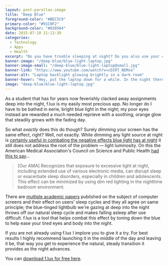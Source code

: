 ```yaml
---
layout: post-parallax-image
title: "Deep Blue"
foreground-color: "#BEC5C9"
primary-color: "#91C0F2"
background-color: "#030504"
date: 2015-07-18 21:13:39
categories:
  - Technology
  - Apps
  - Health
excerpt: "Do you have trouble sleeping at night? Do you also use your computer, iPad, or iPhone before going to bed? If you do, it's no coincidence."
banner-image: "/deep-blue/blue-light-laptop.jpg"
banner-image-small: "/deep-blue/blue-light-laptop@small.jpg"
banner-link: "https://www.youtube.com/watch?v=cDIRT_NEMxo"
banner-alt: "Laptop backlight glowing brightly in a dark room"
banner-hover: "Hey, put the laptop down for a while. In the night there is something wild. I feel it, it's leaving me."
image: "deep-blue/blue-light-laptop.jpg"
---
```


As a student that has for years now feverishly clacked away assignments deep into the night, f.lux is my easily most precious app. No longer do I have to be bathed in eerie, bright blue light in the night; my poor eyes instead are rewarded a much needed reprieve with a soothing, orange glow that steadily grows with the fading day.

So what *exactly* does this do though? Surely dimming your screen has the same effect, right? Well, not exactly. While dimming any light source at night is [certainly useful in combating the negative effects blue light has at night](http://www.sciencedaily.com/releases/2011/01/110113082716.htm) it still does not address the root of the problem &mdash; light luminosity. On this the American Medical Association's Council on Science and Public Health [had this to say](https://www.ama-assn.org/ssl3/ecomm/PolicyFinderForm.pl?site=www.ama-assn.org&uri=/resources/html/PolicyFinder/policyfiles/HnE/H-135.932.HTM)...

> [Our AMA] Recognizes that exposure to excessive light at night, including extended use of various electronic media, can disrupt sleep or exacerbate sleep disorders, especially in children and adolescents. This effect can be minimized by using dim red lighting in the nighttime bedroom environment.

There are [multiple academic papers](https://justgetflux.com/research.html) published on the subject of computer screens and their effect on users' sleep cycles and they all agree on same principle; the blue-tinged lightbulb we're gazing at deep into the night throws off our natural sleep cycle and makes falling asleep after use difficult. f.lux is a tool that helps combat this effect by toning down the blue to help ease your tired eyes and body into the night.

If you are not already using f.lux I implore you to give it a try. For best results I highly recommend launching it in the middle of the day and leaving it be, that way you get to experience the natural, steady transition it provides as the night advances.

You can [download f.lux for free here](https://justgetflux.com).